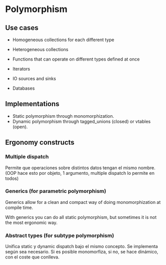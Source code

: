 # Polymorphism

## Use cases

- Homogeneous collections for each different type

- Heterogeneous collections

- Functions that can operate on different types defined at once

- Iterators

- IO sources and sinks
- Databases


## Implementations

- Static polymorphism through monomorphization.
- Dynamic polymorphism through tagged_unions (closed) or vtables (open).


## Ergonomy constructs

### Multiple dispatch

Permite que operaciones sobre distintos datos tengan el mismo nombre.
(OOP hace esto por objeto, 1 argumento, multiple dispatch lo permite en todos)

### Generics (for parametric polymorphism)

Generics allow for a clean and compact way of doing monomorphization at compile
time.

With generics you can do all static polymorphism, but sometimes it is not the
most ergonomic way.

### Abstract types (for subtype polymorphism)

Unifica static y dynamic dispatch bajo el mismo concepto. Se implementa según
sea necesario. Si es posible monomorfiza, si no, se hace dinámico, con el coste
que conlleva.

